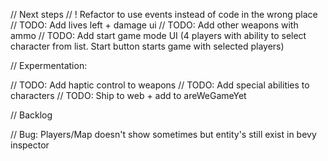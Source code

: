 // Next steps
// ! Refactor to use events instead of code in the wrong place
// TODO: Add lives left + damage ui
// TODO: Add other weapons with ammo
// TODO: Add start game mode UI (4 players with ability to select character from list. Start button starts game with selected players)

// Expermentation:

// TODO: Add haptic control to weapons
// TODO: Add special abilities to characters
// TODO: Ship  to web + add to areWeGameYet

// Backlog 

// Bug: Players/Map doesn't show sometimes but entity's still exist in bevy inspector


